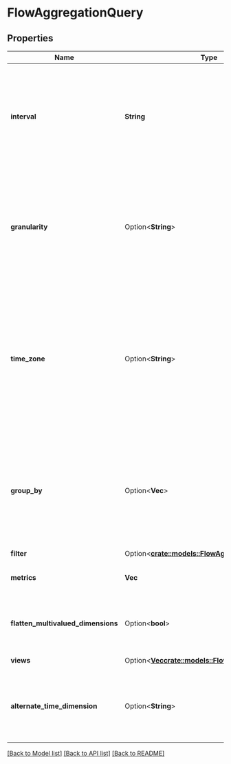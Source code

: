 # FlowAggregationQuery

## Properties

Name | Type | Description | Notes
------------ | ------------- | ------------- | -------------
**interval** | **String** | Behaves like one clause in a SQL WHERE. Specifies the date and time range of data being queried. Intervals are represented as an ISO-8601 string. For example: YYYY-MM-DDThh:mm:ss/YYYY-MM-DDThh:mm:ss | 
**granularity** | Option<**String**> | Granularity aggregates metrics into subpartitions within the time interval specified. The default granularity is the same duration as the interval. Periods are represented as an ISO-8601 string. For example: P1D or P1DT12H | [optional]
**time_zone** | Option<**String**> | Time zone context used to calculate response intervals (this allows resolving DST changes). The interval offset is used even when timeZone is specified. Default is UTC. Time zones are represented as a string of the zone name as found in the IANA time zone database. For example: UTC, Etc/UTC, or Europe/London | [optional]
**group_by** | Option<**Vec<String>**> | Behaves like a SQL GROUPBY. Allows for multiple levels of grouping as a list of dimensions. Partitions resulting aggregate computations into distinct named subgroups rather than across the entire result set as if it were one group. | [optional]
**filter** | Option<[**crate::models::FlowAggregateQueryFilter**](FlowAggregateQueryFilter.md)> |  | [optional]
**metrics** | **Vec<String>** | Behaves like a SQL SELECT clause. Only named metrics will be retrieved. | 
**flatten_multivalued_dimensions** | Option<**bool**> | Flattens any multivalued dimensions used in response groups (e.g. ['a','b','c']->'a,b,c') | [optional]
**views** | Option<[**Vec<crate::models::FlowAggregationView>**](FlowAggregationView.md)> | Custom derived metric views | [optional]
**alternate_time_dimension** | Option<**String**> | Dimension to use as the alternative timestamp for data in the aggregate.  Choosing \"eventTime\" uses the actual time of the data event. | [optional]

[[Back to Model list]](../README.md#documentation-for-models) [[Back to API list]](../README.md#documentation-for-api-endpoints) [[Back to README]](../README.md)



